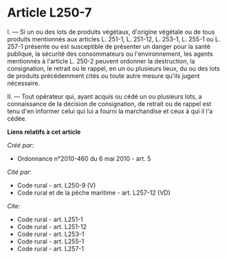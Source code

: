 # Article L250-7

I. ― Si un ou des lots de produits végétaux, d'origine végétale ou de tous produits mentionnés aux articles L. 251-1, L.
251-12, L. 253-1, L. 255-1 ou L. 257-1 présente ou est susceptible de présenter un danger pour la santé publique, la sécurité
des consommateurs ou l'environnement, les agents mentionnés à l'article L. 250-2 peuvent ordonner la destruction, la
consignation, le retrait ou le rappel, en un ou plusieurs lieux, du ou des lots de produits précédemment cités ou toute autre
mesure qu'ils jugent nécessaire. 

II. ― Tout opérateur qui, ayant acquis ou cédé un ou plusieurs lots, a connaissance de la décision de consignation, de
retrait ou de rappel est tenu d'en informer celui qui lui a fourni la marchandise et ceux à qui il l'a cédée.

**Liens relatifs à cet article**

_Créé par_:

  - Ordonnance n°2010-460 du 6 mai 2010 - art. 5

_Cité par_:

  - Code rural - art. L250-9 (V)
  - Code rural et de la pêche maritime - art. L257-12 (VD)

_Cite_:

  - Code rural - art. L251-1
  - Code rural - art. L251-12
  - Code rural - art. L253-1
  - Code rural - art. L255-1
  - Code rural - art. L257-1

